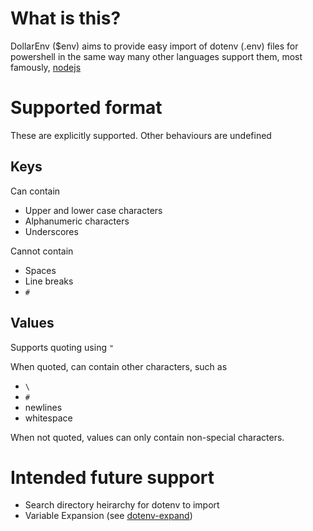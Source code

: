 # What is this?
DollarEnv ($env) aims to provide easy import of dotenv (.env) files for powershell in the same way many other languages support them, most famously, [nodejs](https://github.com/motdotla/dotenv)

# Supported format
These are explicitly supported. Other behaviours are undefined

## Keys
Can contain
  - Upper and lower case characters
  - Alphanumeric characters
  - Underscores

Cannot contain
  - Spaces
  - Line breaks
  - `#`

## Values
Supports quoting using `"`

When quoted, can contain other characters, such as
- `\ `
- `#`
- newlines
- whitespace

When not quoted, values can only contain non-special characters.

# Intended future support
  - Search directory heirarchy for dotenv to import
  - Variable Expansion (see [dotenv-expand](https://github.com/motdotla/dotenv-expand))
